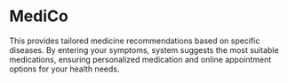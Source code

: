 # MediCo
This provides tailored medicine recommendations based on specific diseases. By entering your symptoms, system suggests the most suitable medications, ensuring personalized medication and online appointment options for your health needs.
